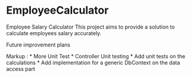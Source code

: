 # EmployeeCalculator
Employee Salary Calculator
This project aims to provide a solution to calculate employees salary accurately.

Future improvement plans

 Markup : * More Unit Test
              * Controller Unit testing
                  * Add unit tests on the calculations
          * Add implementation for a generic DbContext on the data access part
